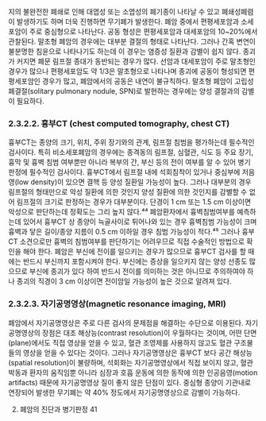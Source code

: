 지의 불완전한 폐쇄로 인해 대엽성 또는 소엽성의 폐기종이 나타날 수 있고 폐쇄성폐렴이 발생하기도 하며 더욱 진행하면 무기폐가 발생한다. 폐암 중에서 편평세포암과 소세포암이 주로 중심형으로 나타난다. 공동 형성은 편평세포암과 대세포암의 10~20%에서 관찰된다. 말초형 폐암의 경우에는 대부분 결절의 형태로 나타난다. 그러나 간혹 변연이 불분명한 침윤으로 나타나기도 하는데 이 경우는 염증성 질환과 감별이 쉽지 않다. 종괴가 커지면 폐문 림프절 종대가 동반되는 경우가 많다. 선암과 대세포암이 주로 말초형인 경우가 많으나 편평세포암도 약 1/3은 말초형으로 나타나며 종괴에 공동이 형성되면 편평세포암인 경우가 많고, 폐암에서의 공동은 내연이 불규칙하다. 말초형 폐암이 고립성 폐결절(solitary pulmonary nodule, SPN)로 발현하는 경우에는 양성 결절과의 감별이 필요하다.

### 2.3.2.2. 흉부CT (chest computed tomography, chest CT)
흉부CT는 종양의 크기, 위치, 주위 장기와의 관계, 림프절 침범을 평가하는데 필수적인 검사이다. 특히 비소세포폐암의 경우에는 종격동의 림프절, 심혈관, 식도 등 주요 장기, 흉막 및 흉벽 침범 여부뿐만 아니라 복부의 간, 부신 등의 전이 여부를 알 수 있어 병기 판정에 필수적인 검사이다.
흉부CT에서 림프절 내에 석회침착이 있거나 중심부에 저음영(low density)이 있으면 결핵 등 양성 질환일 가능성이 높다. 그러나 대부분의 경우 림프절의 형태만으로 악성 질환에 의한 것인지 양성 질환에 의한 것인지를 감별할 수 없어 림프절의 크기로 판정하는 경우가 대부분이다. 단경이 1 cm 또는 1.5 cm 이상이면 악성으로 판단하는데 정확도는 그리 높지 않다.⁴⁴
폐암환자에서 흉벽침범여부를 예측하는데 있어서 흉부CT 상 종양이 늑골사이로 튀어나와 있는 경우 흉벽침범 가능성이 크며 흉벽과 닿은 길이/종양 지름이 0.5 cm 이하일 경우 침범 가능성이 적다.⁴⁵ 그러나 흉부CT 소견으로만 흉벽의 침범여부를 판단하기는 어려우므로 직접 수술적인 방법으로 확인을 해야 한다.
폐암은 부신에 전이를 일으키는 경우가 많으므로 흉부CT 검사를 할 때에는 반드시 부신까지 포함시켜야 한다. 부신에는 증상을 일으키지 않는 양성 선종도 많으므로 부신에 종괴가 있다 하여 반드시 전이를 의미하는 것은 아니므로 주의하여야 하나 종괴의 직경이 3 cm 이상이면 전이암일 가능성이 높은 것으로 알려져 있다.

### 2.3.2.3. 자기공명영상(magnetic resonance imaging, MRI)
폐암에서 자기공명영상은 주로 다른 검사의 문제점을 해결하는 수단으로 이용된다. 자기공명영상의 장점은 대조 해상능(contrast resolution)이 우월하다는 것이며, 어떤 단면(plane)에서도 직접 영상을 얻을 수 있고, 혈관 조영제를 사용하지 않고도 혈관 구조물들의 영상을 얻을 수 있다는 것이다. 그러나 자기공명영상은 흉부CT 보다 공간 해상능(spatial resolution)이 불량하며, 석회화는 자기공명영상에서 직접 보이지 않고, 혈관 박동과 환자의 움직임뿐 아니라 심장과 호흡 운동에 의한 동작에 의한 인공음영(motion artifacts) 때문에 자기공명영상 질이 좋지 않은 단점이 있다.
중심형 종양이 기관내로 연장되어 발생한 무기폐는 약 40% 정도에서 자기공명영상으로 감별이 가능하다.

2. 폐암의 진단과 병기판정 <PAGE>41